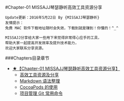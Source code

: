 #Chapter-01 MISSAJJ琴瑟静听高效工具资源分享
```objc
Update更新：2016年5月22日 By {MISSAJJ琴瑟静听}
友情提示：
免费 MAC 软件下载地址随时会失效，下载到就是赚到！你懂的！^_^
```


```
MISSAJJ分享给大家一些用下来觉得非常得心应手的工具，
帮助大家一起提高开发效率及提升技术能力，
欢迎大家联系分享资源。 
```
###Chapters目录章节

* [★【Chapter-01  MISSAJJ琴瑟静听高效工具资源分享】](README.md)
   * [高效工具资源及分享]( gao_xiao_gong_ju_zi_yuan_ji_fen_xiang.md)
   * [Markdown 语法整理](markdownyu_fa_zheng_li.md)
   * [CocoaPods 的使用](cocoapodsde_shi_yong.md)
   * [项目管理 Git 常用命令](xiangmu_guan_li_git_chang_yong_ming_ling.md)


